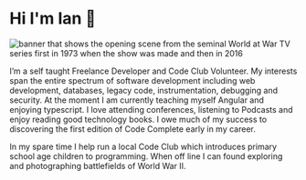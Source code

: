 # Hi I'm Ian 👋

<img src="https://oraclefrontovikcom.files.wordpress.com/2018/06/wawcombined.jpg" alt="banner that shows the opening scene from the seminal World at War TV series first in 1973 when the show was made and then in 2016">

I’m a self taught Freelance Developer and Code Club Volunteer. My interests span the entire spectrum of software development including web development, databases, legacy code, instrumentation, debugging and security. At the moment I am currently teaching myself Angular and enjoying typescript. I love attending conferences, listening to Podcasts and enjoy reading good technology books. I owe much of my success to discovering the first edition of Code Complete early in my career.

In my spare time I help run a local Code Club which introduces primary school age children to programming. When off line I can found exploring and photographing battlefields of World War II.
